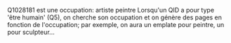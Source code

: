 Q1028181 est une occupation: artiste peintre
Lorsqu'un QID a pour type 'être humain' (Q5), on cherche son occupation et on génère des pages en fonction de l'occupation; par exemple, on aura un emplate pour peintre, un pour sculpteur...
